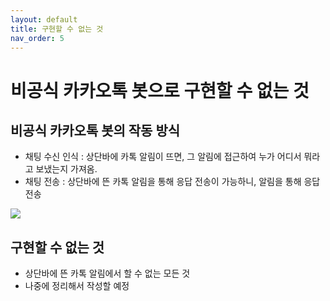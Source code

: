 ```yaml
---
layout: default
title: 구현할 수 없는 것
nav_order: 5
---
```



# 비공식 카카오톡 봇으로 구현할 수 없는 것

## 비공식 카카오톡 봇의 작동 방식
* 채팅 수신 인식 : 상단바에 카톡 알림이 뜨면, 그 알림에 접근하여 누가 어디서 뭐라고 보냈는지 가져옴.
* 채팅 전송 : 상단바에 뜬 카톡 알림을 통해 응답 전송이 가능하니, 알림을 통해 응답 전송

<img src="https://raw.githubusercontent.com/DarkTornado/KakaoTalkBot/master/NotiScreenShot.jpg">

## 구현할 수 없는 것
* 상단바에 뜬 카톡 알림에서 할 수 없는 모든 것
* 나중에 정리해서 작성할 예정
